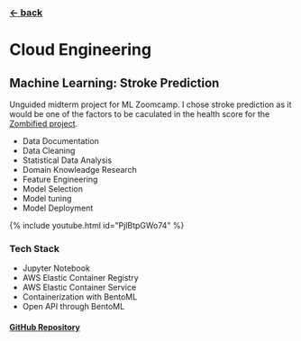 ### [&larr; back](https://gregorywmorris.github.io/)
# Cloud Engineering
## Machine Learning: Stroke Prediction 

Unguided midterm project for ML Zoomcamp. I chose stroke prediction as it would be one of the factors to be caculated in the health score for the [Zombified project](https://gregorywmorris.github.io/pages/product_management).

* Data Documentation
* Data Cleaning
* Statistical Data Analysis
* Domain Knowleadge Research
* Feature Engineering
* Model Selection
* Model tuning
* Model Deployment

{% include youtube.html id="PjlBtpGWo74" %}

### Tech Stack

* Jupyter Notebook
* AWS Elastic Container Registry
* AWS Elastic Container Service
* Containerization with BentoML
* Open API through BentoML

#### [GitHub Repository](https://github.com/gregorywmorris/MLZoom2022/tree/main/midterm)

